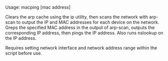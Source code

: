 Usage: macping [mac address]

Clears the arp cache using the ip utility, then scans the network with arp-scan to output the IP and MAC addresses for each device on the network. Greps the specified MAC address in the output of arp-scan, outputs the corresponding IP address, then pings the IP address. Also runs nslookup on the IP address.

Requires setting network interface and network address range within the script before use.
